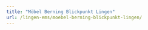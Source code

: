 ```yaml
---
title: "Möbel Berning Blickpunkt Lingen"
url: /lingen-ems/moebel-berning-blickpunkt-lingen/
---
```

